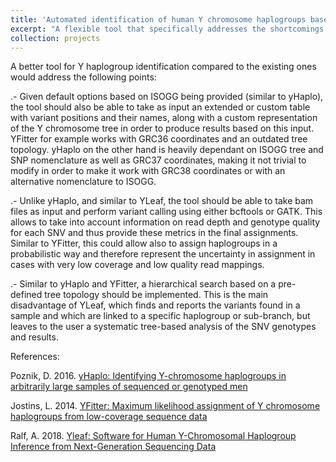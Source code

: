 ```yaml
---
title: 'Automated identification of human Y chromosome haplogroups based on ancient dna data'
excerpt: "A flexible tool that specifically addresses the shortcomings of ancient dna to identify Y haplogroups in an automated and reliable"
collection: projects
---
```


A better tool for Y haplogroup identification compared to the existing ones would address the following points:

.- Given default options based on ISOGG being provided (similar to yHaplo), the tool should also be able to take as input an extended or custom table with variant positions and their names, along with a custom representation of the Y chromosome tree in order to produce results based on this input. YFitter for example works with GRC36 coordinates and an outdated tree topology. yHaplo on the other hand is heavily dependant on ISOGG tree and SNP nomenclature as well as GRC37 coordinates, making it not trivial to modify in order to make it work with GRC38 coordinates or with an alternative nomenclature to ISOGG.

.- Unlike yHaplo, and similar to YLeaf, the tool should be able to take bam files as input and perform variant calling using either bcftools or GATK. This allows to take into account information on read depth and genotype quality for each SNV and thus provide these metrics in the final assignments. Similar to YFitter, this could allow also to assign haplogroups in a probabilistic way and therefore represent the uncertainty in assignment in cases with very low coverage and low quality read mappings.

.- Similar to yHaplo and YFitter, a hierarchical search based on a pre-defined tree topology should be implemented. This is the main disadvantage of YLeaf, which finds and reports the variants found in a sample and which are linked to a specific haplogroup or sub-branch, but leaves to the user a systematic tree-based analysis of the SNV genotypes and results. 



References:

Poznik, D. 2016. [yHaplo: Identifying Y-chromosome haplogroups in arbitrarily large samples of sequenced or genotyped men](https://www.biorxiv.org/content/early/2016/11/19/088716)

Jostins, L. 2014. [YFitter: Maximum likelihood assignment of Y chromosome haplogroups from low-coverage sequence data](https://arxiv.org/abs/1407.7988?context=q-bio.GN)

Ralf, A. 2018. [Yleaf: Software for Human Y-Chromosomal Haplogroup Inference from Next-Generation Sequencing Data](https://academic.oup.com/mbe/article-abstract/35/5/1291/4922696?redirectedFrom=fulltext)
